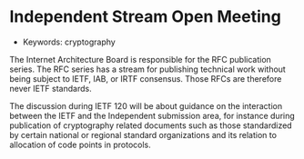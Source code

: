 # Independent Stream Open Meeting

<IETFschedule> </IETFschedule>
* Keywords: cryptography


The Internet Architecture Board is responsible for the RFC publication series. The RFC series has a stream for publishing technical work without being subject to IETF, IAB, or IRTF consensus. Those RFCs are therefore never IETF standards. 

The discussion during IETF 120 will be about guidance on the interaction between the IETF and the Independent submission area, for instance during publication of cryptography related documents such as those standardized by certain national or regional standard organizations and its relation to allocation of code points in protocols.